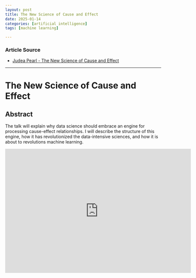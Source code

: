 ```yaml
---
layout: post
title: The New Science of Cause and Effect
date: 2025-01-14
categories: [artificial intelligence]
tags: [machine learning]

---
```


### Article Source


* [Judea Pearl - The New Science of Cause and Effect](https://www.youtube.com/watch?v=ZaPV1OSEpHw)

---


# The New Science of Cause and Effect

## Abstract

The talk will explain why data science should embrace an engine for processing cause-effect relationships. I will describe the structure of this engine, how it has revolutionized the data-intensive sciences, and how it is about to revolutions machine learning.

<iframe width="600" height="400" src="https://www.youtube.com/embed/ZaPV1OSEpHw?si=TRoZF1UWKsRSh91K" title="YouTube video player" frameborder="0" allow="accelerometer; autoplay; clipboard-write; encrypted-media; gyroscope; picture-in-picture; web-share" referrerpolicy="strict-origin-when-cross-origin" allowfullscreen></iframe>